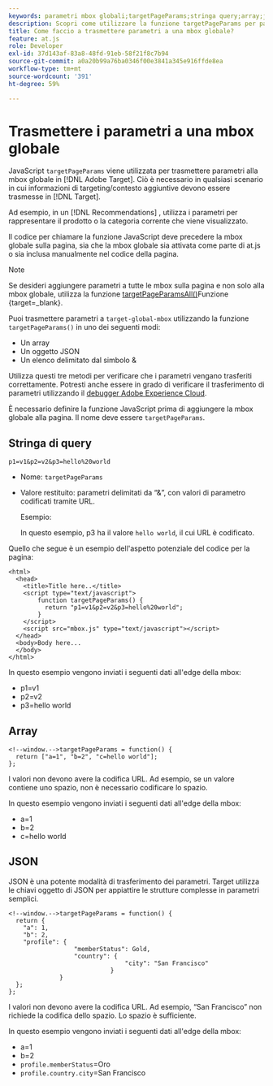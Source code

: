 ```yaml
---
keywords: parametri mbox globali;targetPageParams;stringa query;array;json;dtm
description: Scopri come utilizzare la funzione targetPageParams per passare ulteriori informazioni di targeting o contesto nell’Adobe [!DNL Target] mbox globale.
title: Come faccio a trasmettere parametri a una mbox globale?
feature: at.js
role: Developer
exl-id: 37d143af-83a8-48fd-91eb-58f21f8c7b94
source-git-commit: a0a20b99a76ba0346f00e3841a345e916ffde8ea
workflow-type: tm+mt
source-wordcount: '391'
ht-degree: 59%

---
```


# Trasmettere i parametri a una mbox globale

JavaScript `targetPageParams` viene utilizzata per trasmettere parametri alla mbox globale in [!DNL Adobe Target]. Ciò è necessario in qualsiasi scenario in cui informazioni di targeting/contesto aggiuntive devono essere trasmesse in [!DNL Target].

Ad esempio, in un [!DNL Recommendations] , utilizza i parametri per rappresentare il prodotto o la categoria corrente che viene visualizzato.

Il codice per chiamare la funzione JavaScript deve precedere la mbox globale sulla pagina, sia che la mbox globale sia attivata come parte di at.js o sia inclusa manualmente nel codice della pagina.

>[!NOTE]
>
>Se desideri aggiungere parametri a tutte le mbox sulla pagina e non solo alla mbox globale, utilizza la funzione [targetPageParamsAll()](https://developer.adobe.com/target/implement/client-side/atjs/atjs-functions/targetpageparamsall/)Funzione {target=_blank}.

Puoi trasmettere parametri a `target-global-mbox` utilizzando la funzione `targetPageParams()` in uno dei seguenti modi:

* Un array
* Un oggetto JSON
* Un elenco delimitato dal simbolo &amp;

Utilizza questi tre metodi per verificare che i parametri vengano trasferiti correttamente. Potresti anche essere in grado di verificare il trasferimento di parametri utilizzando il [debugger Adobe Experience Cloud](https://experienceleague.adobe.com/docs/debugger/using/experience-cloud-debugger.html).

È necessario definire la funzione JavaScript prima di aggiungere la mbox globale alla pagina. Il nome deve essere `targetPageParams`.

## Stringa di query

```
p1=v1&p2=v2&p3=hello%20world
```

* Nome: `targetPageParams`
* Valore restituito: parametri delimitati da “&amp;”, con valori di parametro codificati tramite URL.

   Esempio:

   In questo esempio, p3 ha il valore `hello world`, il cui URL è codificato.

Quello che segue è un esempio dell&#39;aspetto potenziale del codice per la pagina:

```
<html> 
  <head> 
    <title>Title here..</title> 
    <script type="text/javascript"> 
        function targetPageParams() { 
          return "p1=v1&p2=v2&p3=hello%20world";
        } 
    </script> 
    <script src="mbox.js" type="text/javascript"></script> 
  </head> 
  <body>Body here... 
  </body> 
</html>
```

In questo esempio vengono inviati i seguenti dati all&#39;edge della mbox:

* p1=v1
* p2=v2
* p3=hello world

## Array

```
<!--window.-->targetPageParams = function() { 
  return ["a=1", "b=2", "c=hello world"]; 
}; 
```

I valori non devono avere la codifica URL. Ad esempio, se un valore contiene uno spazio, non è necessario codificare lo spazio.

In questo esempio vengono inviati i seguenti dati all&#39;edge della mbox:

* a=1
* b=2
* c=hello world

## JSON

JSON è una potente modalità di trasferimento dei parametri. Target utilizza le chiavi oggetto di JSON per appiattire le strutture complesse in parametri semplici.

```
<!--window.-->targetPageParams = function() { 
  return { 
    "a": 1, 
    "b": 2, 
    "profile": { 
                  "memberStatus": Gold, 
                  "country": { 
                                "city": "San Francisco" 
                            } 
              } 
  }; 
}; 
```

I valori non devono avere la codifica URL. Ad esempio, “San Francisco” non richiede la codifica dello spazio. Lo spazio è sufficiente.

In questo esempio vengono inviati i seguenti dati all&#39;edge della mbox:

* a=1
* b=2
* `profile.memberStatus`=Oro
* `profile.country.city`=San Francisco
